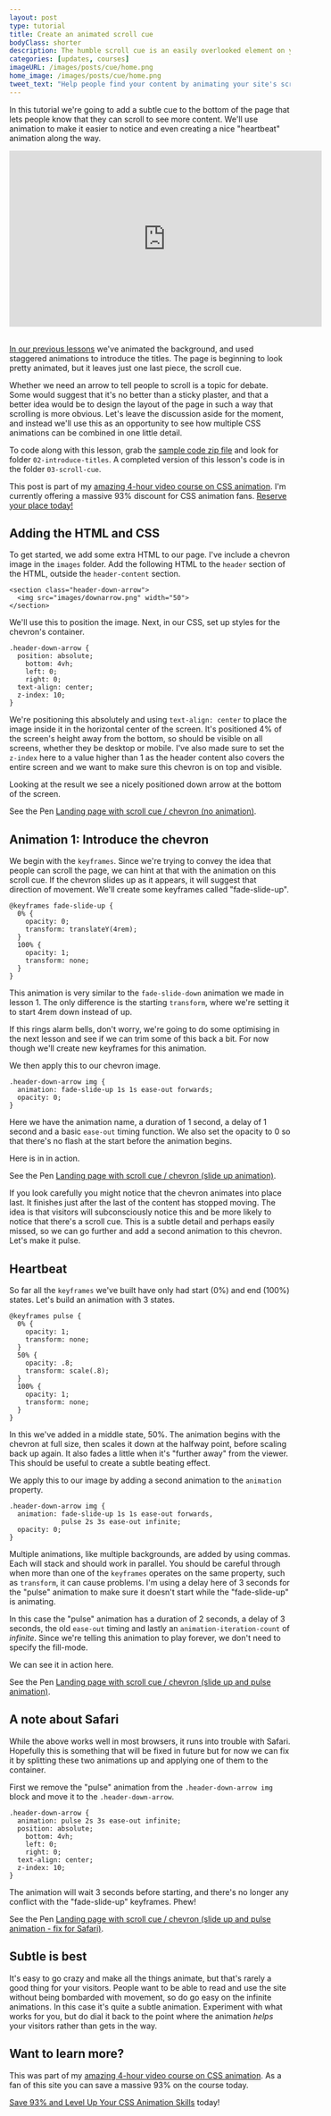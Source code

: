 ```yaml
---
layout: post
type: tutorial
title: Create an animated scroll cue
bodyClass: shorter
description: The humble scroll cue is an easily overlooked element on your page. Let's make it shine by adding CSS animation.
categories: [updates, courses]
imageURL: /images/posts/cue/home.png
home_image: /images/posts/cue/home.png
tweet_text: "Help people find your content by animating your site's scroll cue. Part of this course: https://www.udemy.com/level-up-your-css-animation-skills/?couponCode=SITELINK"
---
```


<script async src="https://production-assets.codepen.io/assets/embed/ei.js"></script>

In this tutorial we're going to add a subtle cue to the bottom of the page that lets people know that they can scroll to see more content. We'll use animation to make it easier to notice and even creating a nice "heartbeat" animation along the way.

<div class="videoWrapper">
  <iframe width="560" height="315" src="https://www.youtube-nocookie.com/embed/1JRqQTRLSQc" frameborder="0" allow="accelerometer; autoplay; encrypted-media; gyroscope; picture-in-picture" allowfullscreen></iframe>
</div><br>

[In our previous lessons](https://www.udemy.com/level-up-your-css-animation-skills/?couponCode=SITELINK) we've animated the background, and used staggered animations to introduce the titles. The page is beginning to look pretty animated, but it leaves just one last piece, the scroll cue.

Whether we need an arrow to tell people to scroll is a topic for debate. Some would suggest that it's no better than a sticky plaster, and that a better idea would be to design the layout of the page in such a way that scrolling is more obvious. Let's leave the discussion aside for the moment, and instead we'll use this as an opportunity to see how multiple CSS animations can be combined in one little detail.

To code along with this lesson, grab the <a href="https://cssanimation.rocks/levelup/public/01/01.zip">sample code zip file</a> and look for folder `02-introduce-titles`.  A completed version of this lesson's code is in the folder `03-scroll-cue`.

<div class="callout">
    <p>This post is part of my <a href="https://www.udemy.com/level-up-your-css-animation-skills/?couponCode=SITELINK">amazing 4-hour video course on CSS animation</a>. I'm currently offering a massive 93% discount for CSS animation fans. <a href="https://www.udemy.com/level-up-your-css-animation-skills/?couponCode=SITELINK">Reserve your place today!</a></p>
</div>

## Adding the HTML and CSS

To get started, we add some extra HTML to our page. I've include a chevron image in the `images` folder. Add the following HTML to the `header` section of the HTML, outside the `header-content` section.

    <section class="header-down-arrow">
      <img src="images/downarrow.png" width="50">
    </section>

We'll use this to position the image. Next, in our CSS, set up styles for the chevron's container.

    .header-down-arrow {
      position: absolute;
        bottom: 4vh;
        left: 0;
        right: 0;
      text-align: center;
      z-index: 10;
    }

We're positioning this absolutely and using `text-align: center` to place the image inside it in the horizontal center of the screen. It's positioned 4% of the screen's height away from the bottom, so should be visible on all screens, whether they be desktop or mobile. I've also made sure to set the `z-index` here to a value higher than 1 as the header content also covers the entire screen and we want to make sure this chevron is on top and visible.

Looking at the result we see a nicely positioned down arrow at the bottom of the screen.

<p data-height="600" data-theme-id="light" data-slug-hash="Ppbvbd" data-default-tab="result" data-user="donovanh" data-embed-version="2" data-pen-title="Landing page with scroll cue / chevron (no animation)" class="codepen">See the Pen <a href="http://codepen.io/donovanh/pen/Ppbvbd/">Landing page with scroll cue / chevron (no animation)</a>.</p>

## Animation 1: Introduce the chevron

We begin with the `keyframes`. Since we're trying to convey the idea that people can scroll the page, we can hint at that with the animation on this scroll cue. If the chevron slides up as it appears, it will suggest that direction of movement. We'll create some keyframes called "fade-slide-up".

    @keyframes fade-slide-up {
      0% {
        opacity: 0;
        transform: translateY(4rem);
      }
      100% {
        opacity: 1;
        transform: none;
      }
    }

This animation is very similar to the `fade-slide-down` animation we made in lesson 1. The only difference is the starting `transform`, where we're setting it to start 4rem down instead of up.

If this rings alarm bells, don't worry, we're going to do some optimising in the next lesson and see if we can trim some of this back a bit. For now though we'll create new keyframes for this animation.

We then apply this to our chevron image.

    .header-down-arrow img {
      animation: fade-slide-up 1s 1s ease-out forwards;
      opacity: 0;
    }

Here we have the animation name, a duration of 1 second, a delay of 1 second and a basic `ease-out` timing function. We also set the opacity to 0 so that there's no flash at the start before the animation begins.

Here is in in action.

<p data-height="600" data-theme-id="light" data-slug-hash="xqRNrq" data-default-tab="result" data-user="donovanh" data-embed-version="2" data-pen-title="Landing page with scroll cue / chevron (slide up animation)" class="codepen">See the Pen <a href="http://codepen.io/donovanh/pen/xqRNrq/">Landing page with scroll cue / chevron (slide up animation)</a>.</p>

If you look carefully you might notice that the chevron animates into place last. It finishes just after the last of the content has stopped moving. The idea is that visitors will subconsciously notice this and be more likely to notice that there's a scroll cue. This is a subtle detail and perhaps easily missed, so we can go further and add a second animation to this chevron. Let's make it pulse.

## Heartbeat

So far all the `keyframes` we've built have only had start (0%) and end (100%) states. Let's build an animation with 3 states.

    @keyframes pulse {
      0% {
        opacity: 1;
        transform: none;
      }
      50% {
        opacity: .8;
        transform: scale(.8);
      }
      100% {
        opacity: 1;
        transform: none;
      }
    }

In this we've added in a middle state, 50%. The animation begins with the chevron at full size, then scales it down at the halfway point, before scaling back up again. It also fades a little when it's "further away" from the viewer. This should be useful to create a subtle beating effect.

We apply this to our image by adding a second animation to the `animation` property.

    .header-down-arrow img {
      animation: fade-slide-up 1s 1s ease-out forwards,
                 pulse 2s 3s ease-out infinite;
      opacity: 0;
    }

Multiple animations, like multiple backgrounds, are added by using commas. Each will stack and should work in parallel. You should be careful through when more than one of the `keyframes` operates on the same property, such as `transform`, it can cause problems. I'm using a delay here of 3 seconds for the "pulse" animation to make sure it doesn't start while the "fade-slide-up" is animating.

In this case the "pulse" animation has a duration of 2 seconds, a delay of 3 seconds, the old `ease-out` timing and lastly an `animation-iteration-count` of *infinite*. Since we're telling this animation to play forever, we don't need to specify the fill-mode.

We can see it in action here.

<p data-height="600" data-theme-id="light" data-slug-hash="XMNwaj" data-default-tab="result" data-user="donovanh" data-embed-version="2" data-pen-title="Landing page with scroll cue / chevron (slide up and pulse animation)" class="codepen">See the Pen <a href="http://codepen.io/donovanh/pen/XMNwaj/">Landing page with scroll cue / chevron (slide up and pulse animation)</a>.</p>

## A note about Safari

While the above works well in most browsers, it runs into trouble with Safari. Hopefully this is something that will be fixed in future but for now we can fix it by splitting these two animations up and applying one of them to the container.

First we remove the "pulse" animation from the `.header-down-arrow img` block and move it to the `.header-down-arrow`.

    .header-down-arrow {
      animation: pulse 2s 3s ease-out infinite;
      position: absolute;
        bottom: 4vh;
        left: 0;
        right: 0;
      text-align: center;
      z-index: 10;
    }

The animation will wait 3 seconds before starting, and there's no longer any conflict with the "fade-slide-up" keyframes. Phew!

<p data-height="600" data-theme-id="light" data-slug-hash="mWOYBj" data-default-tab="result" data-user="donovanh" data-embed-version="2" data-pen-title="Landing page with scroll cue / chevron (slide up and pulse animation - fix for Safari)" class="codepen">See the Pen <a href="http://codepen.io/donovanh/pen/mWOYBj/">Landing page with scroll cue / chevron (slide up and pulse animation - fix for Safari)</a>.</p>

## Subtle is best

It's easy to go crazy and make all the things animate, but that's rarely a good thing for your visitors. People want to be able to read and use the site without being bombarded with movement, so do go easy on the infinite animations. In this case it's quite a subtle animation. Experiment with what works for you, but do dial it back to the point where the animation *helps* your visitors rather than gets in the way.

## Want to learn more?

This was part of my [amazing 4-hour video course on CSS animation](https://www.udemy.com/level-up-your-css-animation-skills/?couponCode=SITELINK). As a fan of this site you can save a massive 93% on the course today.

[Save 93% and Level Up Your CSS Animation Skills](https://www.udemy.com/level-up-your-css-animation-skills/?couponCode=SITELINK) today!



